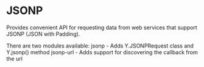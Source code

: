 JSONP
=====

Provides convenient API for requesting data from web services that support JSONP (JSON with Padding).

There are two modules available: jsonp - Adds Y.JSONPRequest class and Y.jsonp() method jsonp-url - Adds support for discovering the callback from the url
